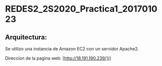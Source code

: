 # REDES2_2S2020_Practica1_201701023

## Arquitectura:
Se utilizo una instancia de Amazon EC2 con un servidor Apache2.

Direccion de la pagina web:
[http://18.191.190.239/]()
